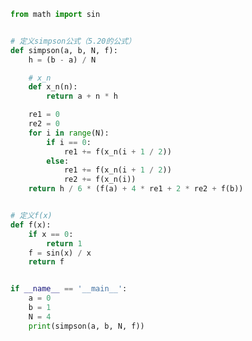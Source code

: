 
<BlogInfo id="1061" title="28.复合Simpson公式" author="白日梦想猿" pv=0 read_times=0 pre_cost_time=0分27秒 category="算法" tag_list="['算法']" create_time="2021.12.15 10:14:07" update_time="2021.12.15 10:35:04" />

```python
from math import sin


# 定义simpson公式（5.20的公式）
def simpson(a, b, N, f):
    h = (b - a) / N

    # x_n
    def x_n(n):
        return a + n * h

    re1 = 0
    re2 = 0
    for i in range(N):
        if i == 0:
            re1 += f(x_n(i + 1 / 2))
        else:
            re1 += f(x_n(i + 1 / 2))
            re2 += f(x_n(i))
    return h / 6 * (f(a) + 4 * re1 + 2 * re2 + f(b))


# 定义f(x)
def f(x):
    if x == 0:
        return 1
    f = sin(x) / x
    return f


if __name__ == '__main__':
    a = 0
    b = 1
    N = 4
    print(simpson(a, b, N, f))

```
